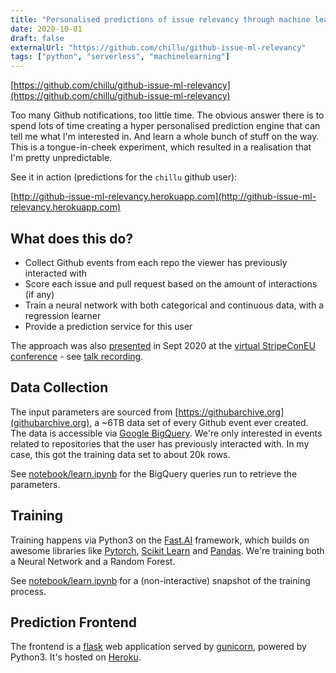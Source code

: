 ```yaml
---
title: "Personalised predictions of issue relevancy through machine learning"
date: 2020-10-01
draft: false
externalUrl: "https://github.com/chillu/github-issue-ml-relevancy"
tags: ["python", "serverless", "machinelearning"]
---
```


[https://github.com/chillu/github-issue-ml-relevancy](https://github.com/chillu/github-issue-ml-relevancy)

Too many Github notifications, too little time. The obvious answer there is to spend lots of time creating a hyper personalised prediction engine that can tell me what I'm interested in. And learn a whole bunch of stuff on the way. This is a tongue-in-cheek experiment, which resulted in a realisation that I'm pretty unpredictable.

See it in action (predictions for the `chillu` github user):

[http://github-issue-ml-relevancy.herokuapp.com](http://github-issue-ml-relevancy.herokuapp.com)

## What does this do?

* Collect Github events from each repo the viewer has previously interacted with
* Score each issue and pull request based on the amount of interactions (if any)
* Train a neural network with both categorical and continuous data, with a regression learner
* Provide a prediction service for this user

The approach was also [presented](https://slides.com/chillu/deck-85620f) in Sept 2020 at the [virtual StripeConEU conference](https://stripecon.eu) - see [talk recording](https://youtu.be/Ujv2kkmaTLE).

## Data Collection

The input parameters are sourced from [https://githubarchive.org](githubarchive.org),
a ~6TB data set of every Github event ever created. The data is accessible
via [Google BigQuery](https://cloud.google.com/bigquery/). We're only interested
in events related to repositories that the user has previously interacted with.
In my case, this got the training data set to about 20k rows.

See [notebook/learn.ipynb](notebook/learn.ipynb)
for the BigQuery queries run to retrieve the parameters.

## Training

Training happens via Python3 on the [Fast.AI](https://fast.ai) framework,
which builds on awesome libraries like [Pytorch](https://pytorch.org/),
[Scikit Learn](http://scikit-learn.org/) and [Pandas](http://pandas.pydata.org).
We're training both a Neural Network and a Random Forest.

See [notebook/learn.ipynb](notebook/learn.ipynb)
for a (non-interactive) snapshot of the training process.

## Prediction Frontend

The frontend is a [flask](https://flask.palletsprojects.com) web application
served by [gunicorn](https://gunicorn.org), powered by Python3. 
It's hosted on [Heroku](https://heroku.com).